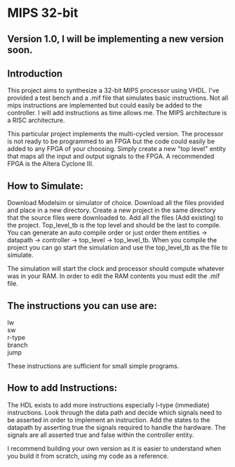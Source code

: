 # MIPS 32-bit 

Version 1.0, I will be implementing a new version soon.
------------------------------------------------------------------------------------------------------------------------

Introduction
------------------------------------------------------------------------------------------------------------------------
This project aims to synthesize a 32-bit MIPS processor using VHDL.
I've provided a test bench and a .mif file that simulates basic instructions. Not all mips instructions are implemented but could easily be added to the controller. I will add instructions as time allows me. The MIPS architecture is a RISC architecture.

This particular project implements the multi-cycled version. The processor is not ready to be programmed to an FPGA but the code could easily be added to any FPGA of your choosing. Simply create a new "top level" entity that maps all the input and output signals to the FPGA. A recommended FPGA is the Altera Cyclone III.

How to Simulate:
------------------------------------------------------------------------------------------------------------------------

Download Modelsim or simulator of choice. Download all the files provided and place in a new directory. Create a new project in the same directory that the source files were downloaded to. Add all the files (Add existing) to the project. Top_level_tb is the top level and should be the last to compile. You can generate an auto compile order or just order them entities -> datapath -> controller -> top_level -> top_level_tb. When you compile the project you can go start the simulation and use the top_level_tb as the file to simulate. 

The simulation will start the clock and processor should compute whatever was in your RAM. In order to edit the RAM contents you must edit the .mif file. 

The instructions you can use are:
------------------------------------------------------------------------------------------------------------------------

lw  
sw  
r-type  
branch  
jump  

These instructions are sufficient for small simple programs.

How to add Instructions:
------------------------------------------------------------------------------------------------------------------------

The HDL exists to add more instructions especially I-type (immediate) instructions. Look through the data path and decide which signals need to be asserted in order to implement an instruction. Add the states to the datapath by asserting true the signals required to handle the hardware. The signals are all asserted true and false within the controller entity.

I recommend building your own version as it is easier to understand when you build it from scratch, using my code as a reference.
